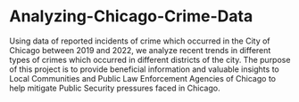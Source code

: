 # Analyzing-Chicago-Crime-Data

Using data of reported incidents of crime which occurred in the City of Chicago between 2019 and 2022, we analyze recent trends in different types of crimes which occurred in different districts of the city. The purpose of this project is to provide beneficial information and valuable insights to Local Communities and Public Law Enforcement Agencies of Chicago to help mitigate Public Security pressures faced in Chicago.
